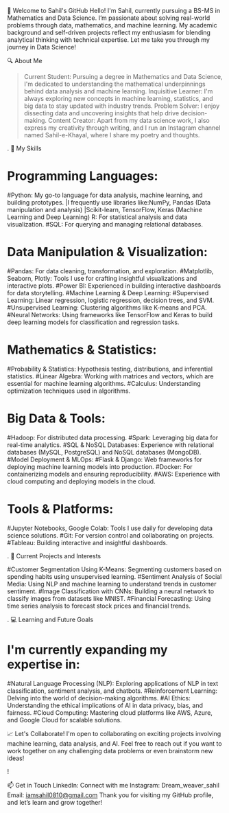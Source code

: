 
👋 Welcome to Sahil's GitHub
Hello! I'm Sahil, currently pursuing a BS-MS in Mathematics and Data Science. I’m passionate about solving real-world problems through data, mathematics, and machine learning. 
My academic background and self-driven projects reflect my enthusiasm for blending analytical thinking with technical expertise. Let me take you through my journey in Data Science!

🔍 About Me
> Current Student: Pursuing a degree in Mathematics and Data Science, I'm dedicated to understanding the mathematical underpinnings behind data analysis and machine learning.
> Inquisitive Learner: I'm always exploring new concepts in machine learning, statistics, and big data to stay updated with industry trends.
> Problem Solver: I enjoy dissecting data and uncovering insights that help drive decision-making.
> Content Creator: Apart from my data science work, I also express my creativity through writing, and I run an Instagram channel named Sahil-e-Khayal, where I share my poetry and thoughts.



.
🧠 My Skills

# Programming Languages:
  #Python: My go-to language for data analysis, machine learning, and building prototypes.
           |I frequently use libraries like:NumPy, Pandas (Data manipulation and analysis) |Scikit-learn, TensorFlow, Keras (Machine Learning and Deep Learning)
   R: For statistical analysis and data visualization.
  #SQL: For querying and managing relational databases.

# Data Manipulation & Visualization:

  #Pandas: For data cleaning, transformation, and exploration.
  #Matplotlib, Seaborn, Plotly: Tools I use for crafting insightful visualizations and interactive plots.
  #Power BI: Experienced in building interactive dashboards for data storytelling.
  #Machine Learning & Deep Learning:
  #Supervised Learning: Linear regression, logistic regression, decision trees, and SVM.
  #Unsupervised Learning: Clustering algorithms like K-means and PCA.
  #Neural Networks: Using frameworks like TensorFlow and Keras to build deep learning models for classification and regression tasks.
  
# Mathematics & Statistics:

#Probability & Statistics: Hypothesis testing, distributions, and inferential statistics.
#Linear Algebra: Working with matrices and vectors, which are essential for machine learning algorithms.
#Calculus: Understanding optimization techniques used in algorithms.

# Big Data & Tools:

#Hadoop: For distributed data processing.
#Spark: Leveraging big data for real-time analytics.
#SQL & NoSQL Databases: Experience with relational databases (MySQL, PostgreSQL) and NoSQL databases (MongoDB).
#Model Deployment & MLOps:
#Flask & Django: Web frameworks for deploying machine learning models into production.
#Docker: For containerizing models and ensuring reproducibility.
#AWS: Experience with cloud computing and deploying models in the cloud.

# Tools & Platforms:

#Jupyter Notebooks, Google Colab: Tools I use daily for developing data science solutions.
#Git: For version control and collaborating on projects.
#Tableau: Building interactive and insightful dashboards.

.
🚀 Current Projects and Interests

#Customer Segmentation Using K-Means: Segmenting customers based on spending habits using unsupervised learning.
#Sentiment Analysis of Social Media: Using NLP and machine learning to understand trends in customer sentiment.
#Image Classification with CNNs: Building a neural network to classify images from datasets like MNIST.
#Financial Forecasting: Using time series analysis to forecast stock prices and financial trends.

.
💻 Learning and Future Goals
# I'm currently expanding my expertise in:

#Natural Language Processing (NLP): Exploring applications of NLP in text classification, sentiment analysis, and chatbots.
#Reinforcement Learning: Delving into the world of decision-making algorithms.
#AI Ethics: Understanding the ethical implications of AI in data privacy, bias, and fairness.
#Cloud Computing: Mastering cloud platforms like AWS, Azure, and Google Cloud for scalable solutions.


📈 Let's Collaborate!
I'm open to collaborating on exciting projects involving machine learning, data analysis, and AI. 
Feel free to reach out if you want to work together on any challenging data problems or even brainstorm new ideas!

!

📫 Get in Touch
LinkedIn: Connect with me
Instagram: Dream_weaver_sahil
Email: iamsahil0810@gmail.com
Thank you for visiting my GitHub profile, and let’s learn and grow together!









